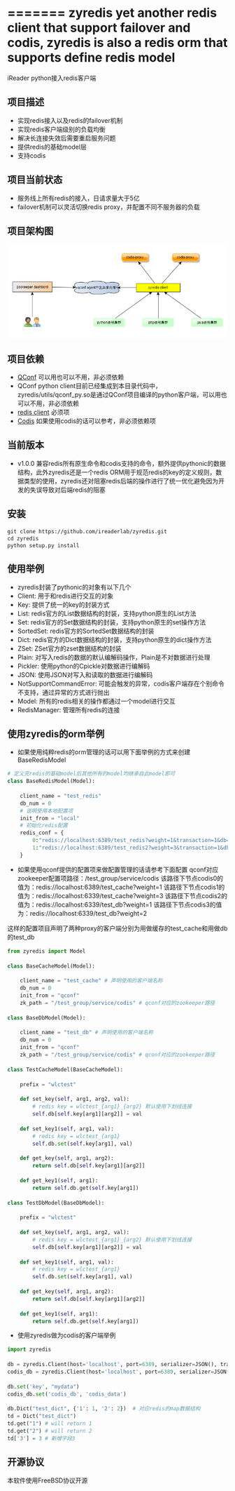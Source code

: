 =======
zyredis yet another redis client that support failover and codis, zyredis is also a redis orm that supports define redis model
=======
iReader python接入redis客户端

项目描述
--------

- 实现redis接入以及redis的failover机制
- 实现redis客户端级别的负载均衡
- 解决长连接失效后需要重启服务问题
- 提供redis的基础model层
- 支持codis

项目当前状态
---------

- 服务线上所有redis的接入，日请求量大于5亿
- failover机制可以灵活切换redis proxy，并配置不同不服务器的负载

项目架构图
--------
![architecture](docs/zyredis_architecture.png)

项目依赖
--------

- [QConf](https://github.com/Qihoo360/QConf) 可以用也可以不用，非必须依赖
- QConf python client目前已经集成到本目录代码中，zyredis/utils/qconf_py.so是通过QConf项目编译的python客户端，可以用也可以不用，非必须依赖
- [redis client](https://github.com/andymccurdy/redis-py) 必须项
- [Codis](https://github.com/wandoulabs/codis)  如果使用codis的话可以参考，非必须依赖项

当前版本
--------

- v1.0.0 兼容redis所有原生命令和codis支持的命令，额外提供pythonic的数据结构，此外zyredis还是一个redis ORM用于规范redis的key的定义规则，数据类型的使用，zyredis还对阻塞redis后端的操作进行了统一优化避免因为开发的失误导致对后端redis的阻塞


安装
--------

```
git clone https://github.com/ireaderlab/zyredis.git
cd zyredis
python setup.py install
```

使用举例
-------

- zyredis封装了pythonic的对象有以下几个
- Client: 用于和redis进行交互的对象
- Key: 提供了统一的key的封装方式
- List: redis官方的List数据结构的封装，支持python原生的List方法
- Set: redis官方的Set数据结构的封装，支持python原生的set操作方法
- SortedSet: redis官方的SortedSet数据结构的封装
- Dict: redis官方的Dict数据结构的封装，支持python原生的dict操作方法
- ZSet: ZSet官方的zset数据结构的封装
- Plain: 对写入redis的数据的默认编解码操作，Plain是不对数据进行处理
- Pickler: 使用python的Cpickle对数据进行编解码
- JSON: 使用JSON对写入和读取的数据进行编解码
- NotSupportCommandError: 可能会触发的异常，codis客户端存在个别命令不支持，通过异常的方式进行抛出
- Model: 所有的redis相关的操作都通过一个model进行交互
- RedisManager: 管理所有redis的连接

使用zyredis的orm举例
------
- 如果使用纯粹redis的orm管理的话可以用下面举例的方式来创建BaseRedisModel
```python
# 定义完redis的基础model后其他所有的model均继承自此model即可
class BaseRedisModel(Model):

    client_name = "test_redis"
    db_num = 0
    # 说明使用本地配置项
    init_from = "local"
    # 初始化redis配置
    redis_conf = {
        0:"redis://localhost:6389/test_redis?weight=1&transaction=1&db=0",
        1:"redis://localhost:6389/test_redis2?weight=3&transaction=1&db=0",
    }
```
- 如果使用qconf提供的配置项来做配置管理的话请参考下面配置
qconf对应zookeeper配置项路径：/test_group/service/codis
该路径下节点codis0的值为：redis://localhost:6389/test_cache?weight=1
该路径下节点codis1的值为：redis://localhost:6339/test_cache?weight=3
该路径下节点codis2的值为：redis://localhost:6339/test_db?weight=1
该路径下节点codis3的值为：redis://localhost:6339/test_db?weight=2

这样的配置项目声明了两种proxy的客户端分别为用做缓存的test_cache和用做db的test_db
```python
from zyredis import Model

class BaseCacheModel(Model):

    client_name = "test_cache" # 声明使用的客户端名称
    db_num = 0
    init_from = "qconf"
    zk_path = "/test_group/service/codis" # qconf对应的zookeeper路径

class BaseDbModel(Model):

    client_name = "test_db" # 声明使用的客户端名称
    db_num = 0
    init_from = "qconf"
    zk_path = "/test_group/service/codis" # qconf对应的zookeeper路径

class TestCacheModel(BaseCacheModel):

    prefix = "wlctest"

    def set_key(self, arg1, arg2, val):
        # redis key = wlctest_{arg1}_{arg2} 默认使用下划线连接
        self.db[self.key[arg1][arg2]] = val

    def set_key1(self, arg1, val):
    	# redis key = wlctest_{arg1}
        self.db.set(self.key[arg1], val)

    def get_key(self, arg1, arg2):
        return self.db[self.key[arg1][arg2]]

    def get_key1(self, arg1):
        return self.db.get(self.key[arg1])

class TestDbModel(BaseDbModel):

    prefix = "wlctest"

    def set_key(self, arg1, arg2, val):
    	# redis key = wlctest_{arg1}_{arg2} 默认使用下划线连接
        self.db[self.key[arg1][arg2]] = val

    def set_key1(self, arg1, val):
    	# redis key = wlctest_{arg1}
        self.db.set(self.key[arg1], val)

    def get_key(self, arg1, arg2):
        return self.db[self.key[arg1][arg2]]

    def get_key1(self, arg1):
        return self.db.get(self.key[arg1])
```
- 使用zyredis做为codis的客户端举例
```python
import zyredis

db = zyredis.Client(host='localhost', port=6389, serializer=JSON(), transaction=True)  # transaction=True使用zyredis当做原生redis的client使用
codis_db = zyredis.Client(host='localhost', port=6389, serializer=JSON(), transaction=False)  # transaction=False使用zyredis 当做codis的redis client使用，最大区别是对pipeline事务支持以及codis本身部分api不支持时日志输出

db.set('key', "mydata")
codis_db.set('codis_db', 'codis_data')

db.Dict("test_dict", {'1': 1, '2': 2})  # 对应redis的map数据结构
td = Dict("test_dict")
td.get("1") # will return 1
td.get("2") # will return 2
td['3'] = 3 # 新增字段3
```

开源协议
-------
本软件使用FreeBSD协议开源
